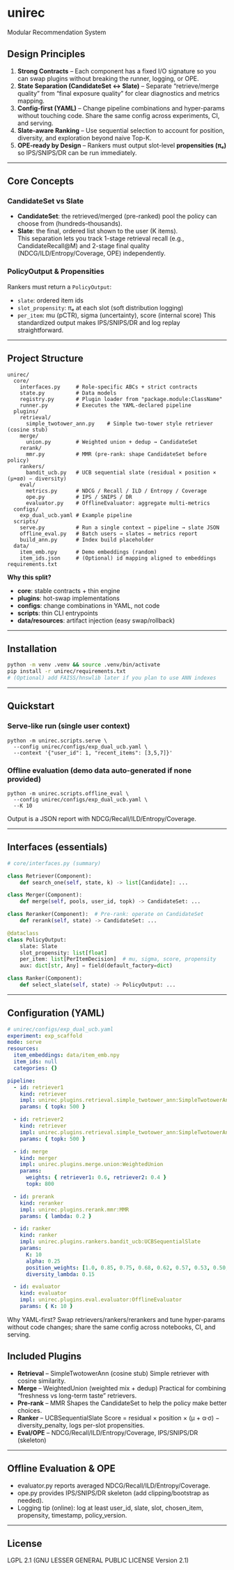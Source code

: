 # unirec

Modular Recommendation System

## Design Principles

1. **Strong Contracts** – Each component has a fixed I/O signature so you can swap plugins without breaking the runner, logging, or OPE.
2. **State Separation (CandidateSet ↔ Slate)** – Separate “retrieve/merge quality” from “final exposure quality” for clear diagnostics and metrics mapping.
3. **Config-first (YAML)** – Change pipeline combinations and hyper-params without touching code. Share the same config across experiments, CI, and serving.
4. **Slate-aware Ranking** – Use sequential selection to account for position, diversity, and exploration beyond naive Top-K.
5. **OPE-ready by Design** – Rankers must output slot-level **propensities (πₑ)** so IPS/SNIPS/DR can be run immediately.

---

## Core Concepts

### CandidateSet vs Slate

- **CandidateSet**: the retrieved/merged (pre-ranked) pool the policy can choose from (hundreds–thousands).
- **Slate**: the final, ordered list shown to the user (K items).  
This separation lets you track 1-stage retrieval recall (e.g., CandidateRecall@M) and 2-stage final quality (NDCG/ILD/Entropy/Coverage, OPE) independently.

### PolicyOutput & Propensities

Rankers must return a `PolicyOutput`:
- `slate`: ordered item ids
- `slot_propensity`: πₑ at each slot (soft distribution logging)
-  `per_item`: mu (pCTR), sigma (uncertainty), score (internal score)
This standardized output makes IPS/SNIPS/DR and log replay straightforward.

---

## Project Structure

```
unirec/
  core/
    interfaces.py     # Role-specific ABCs + strict contracts
    state.py          # Data models
    registry.py       # Plugin loader from "package.module:ClassName"
    runner.py         # Executes the YAML-declared pipeline
  plugins/
    retrieval/
      simple_twotower_ann.py    # Simple two-tower style retriever (cosine stub)
    merge/
      union.py        # Weighted union + dedup → CandidateSet
    rerank/
      mmr.py          # MMR (pre-rank: shape CandidateSet before policy)
    rankers/
      bandit_ucb.py   # UCB sequential slate (residual × position × (μ+ασ) − diversity)
    eval/
      metrics.py      # NDCG / Recall / ILD / Entropy / Coverage
      ope.py          # IPS / SNIPS / DR
      evaluator.py    # OfflineEvaluator: aggregate multi-metrics
  configs/
    exp_dual_ucb.yaml # Example pipeline
  scripts/
    serve.py          # Run a single context → pipeline → slate JSON
    offline_eval.py   # Batch users → slates → metrics report
    build_ann.py      # Index build placeholder
  data/
    item_emb.npy      # Demo embeddings (random)
    item_ids.json     # (Optional) id mapping aligned to embeddings
requirements.txt
```

**Why this split?**  
- **core**: stable contracts + thin engine  
- **plugins**: hot-swap implementations  
- **configs**: change combinations in YAML, not code  
- **scripts**: thin CLI entrypoints  
- **data/resources**: artifact injection (easy swap/rollback)

---

## Installation

```bash
python -m venv .venv && source .venv/bin/activate
pip install -r unirec/requirements.txt
# (Optional) add FAISS/hnswlib later if you plan to use ANN indexes
```

---

## Quickstart

### Serve-like run (single user context)

```
python -m unirec.scripts.serve \
  --config unirec/configs/exp_dual_ucb.yaml \
  --context '{"user_id": 1, "recent_items": [3,5,7]}'
```

### Offline evaluation (demo data auto-generated if none provided)

```
python -m unirec.scripts.offline_eval \
  --config unirec/configs/exp_dual_ucb.yaml \
  --K 10
```
Output is a JSON report with NDCG/Recall/ILD/Entropy/Coverage.

---

## Interfaces (essentials)

```python
# core/interfaces.py (summary)

class Retriever(Component):
    def search_one(self, state, k) -> list[Candidate]: ...

class Merger(Component):
    def merge(self, pools, user_id, topk) -> CandidateSet: ...

class Reranker(Component):  # Pre-rank: operate on CandidateSet
    def rerank(self, state) -> CandidateSet: ...

@dataclass
class PolicyOutput:
    slate: Slate
    slot_propensity: list[float]
    per_item: list[PerItemDecision]  # mu, sigma, score, propensity
    aux: dict[str, Any] = field(default_factory=dict)

class Ranker(Component):
    def select_slate(self, state) -> PolicyOutput: ...
```

---

## Configuration (YAML)

```yaml
# unirec/configs/exp_dual_ucb.yaml
experiment: exp_scaffold
mode: serve
resources:
  item_embeddings: data/item_emb.npy
  item_ids: null
  categories: {}

pipeline:
  - id: retriever1
    kind: retriever
    impl: unirec.plugins.retrieval.simple_twotower_ann:SimpleTwotowerAnn
    params: { topk: 500 }

  - id: retriever2
    kind: retriever
    impl: unirec.plugins.retrieval.simple_twotower_ann:SimpleTwotowerAnn
    params: { topk: 500 }

  - id: merge
    kind: merger
    impl: unirec.plugins.merge.union:WeightedUnion
    params:
      weights: { retriever1: 0.6, retriever2: 0.4 }
      topk: 800

  - id: prerank
    kind: reranker
    impl: unirec.plugins.rerank.mmr:MMR
    params: { lambda: 0.2 }

  - id: ranker
    kind: ranker
    impl: unirec.plugins.rankers.bandit_ucb:UCBSequentialSlate
    params:
      K: 10
      alpha: 0.25
      position_weights: [1.0, 0.85, 0.75, 0.68, 0.62, 0.57, 0.53, 0.50, 0.47, 0.45]
      diversity_lambda: 0.15

  - id: evaluator
    kind: evaluator
    impl: unirec.plugins.eval.evaluator:OfflineEvaluator
    params: { K: 10 }
```
Why YAML-first? Swap retrievers/rankers/rerankers and tune hyper-params without code changes; share the same config across notebooks, CI, and serving.

## Included Plugins

- **Retrieval** – SimpleTwotowerAnn (cosine stub)
Simple retriever with cosine similarity.
- **Merge** – WeightedUnion (weighted mix + dedup)
Practical for combining “freshness vs long-term taste” retrievers.
- **Pre-rank** – MMR
Shapes the CandidateSet to help the policy make better choices.
- **Ranker** – UCBSequentialSlate
Score = residual × position × (μ + α·σ) − diversity_penalty, logs per-slot propensities.
- **Eval/OPE** – NDCG/Recall/ILD/Entropy/Coverage, IPS/SNIPS/DR (skeleton)

---

## Offline Evaluation & OPE

- evaluator.py reports averaged NDCG/Recall/ILD/Entropy/Coverage.
- ope.py provides IPS/SNIPS/DR skeleton (add clipping/bootstrap as needed).
- Logging tip (online): log at least
user_id, slate, slot, chosen_item, propensity, timestamp, policy_version.

---

## License

LGPL 2.1 (GNU LESSER GENERAL PUBLIC LICENSE Version 2.1)